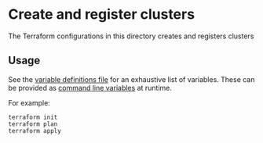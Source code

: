 # Create and register clusters

The Terraform configurations in this directory creates and registers clusters

## Usage

See the [variable definitions file] for an exhaustive list of variables.
These can be provided as [command line variables] at runtime.

For example:
```shell
terraform init
terraform plan
terraform apply
```

[variable definitions file]: ./variables.tf
[command line variables]: https://www.terraform.io/language/values/variables#variables-on-the-command-line

